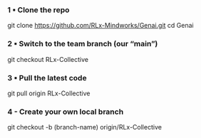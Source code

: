 ### 1 ▪ Clone the repo
git clone https://github.com/RLx-Mindworks/Genai.git
cd Genai

### 2 ▪ Switch to the team branch (our “main”)
git checkout RLx-Collective

### 3 ▪ Pull the latest code
git pull origin RLx-Collective

### 4 - Create your own local branch
git checkout -b (branch-name) origin/RLx-Collective   
